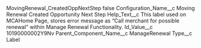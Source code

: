 <?xml version="1.0" encoding="UTF-8"?>
<CustomMetadata xmlns="http://soap.sforce.com/2006/04/metadata" xmlns:xsi="http://www.w3.org/2001/XMLSchema-instance" xmlns:xsd="http://www.w3.org/2001/XMLSchema">
    <label>MovingRenewal_CreatedOppNextStep</label>
    <protected>false</protected>
    <values>
        <field>Configuration_Name__c</field>
        <value xsi:type="xsd:string">Moving Renewal Created Opportunity Next Step</value>
    </values>
    <values>
        <field>Help_Text__c</field>
        <value xsi:type="xsd:string">This label used on MCAHome Page, stores error message as “Call merchant for possible renewal” within Manage Renewal Functionality.</value>
    </values>
    <values>
        <field>Id_Value__c</field>
        <value xsi:type="xsd:string">10190000002Y9Nv</value>
    </values>
    <values>
        <field>Parent_Component_Name__c</field>
        <value xsi:type="xsd:string">ManageRenewal</value>
    </values>
    <values>
        <field>Type__c</field>
        <value xsi:type="xsd:string">Label</value>
    </values>
</CustomMetadata>

